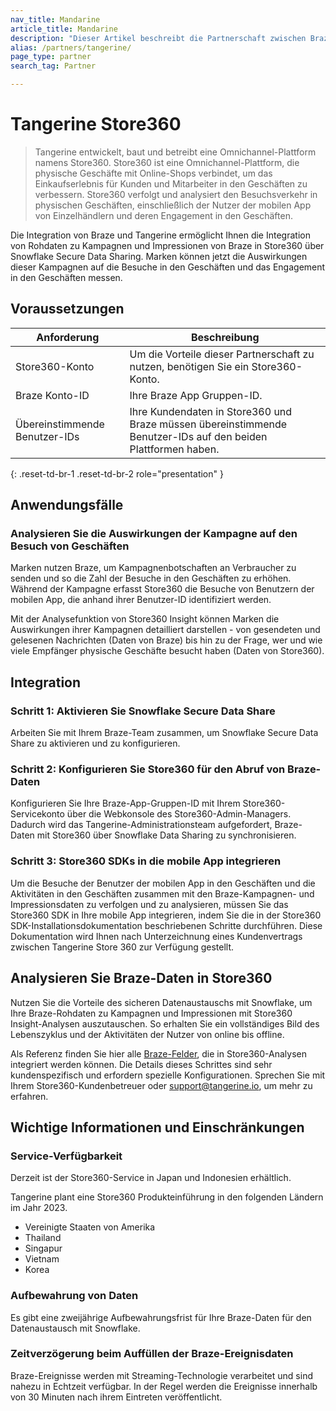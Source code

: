 ```yaml
---
nav_title: Mandarine
article_title: Mandarine
description: "Dieser Artikel beschreibt die Partnerschaft zwischen Braze und Tangerine Store360, einer Omnichannel-Plattform, die physische Geschäfte mit Online-Shops verbindet, um Verbrauchern und Mitarbeitern in den Geschäften ein besseres Einkaufserlebnis zu bieten. Durch diese Integration sind Braze-Rohdaten zu Kampagnen und Impressionen über Snowflake Secure Data Sharing auf Store360 verfügbar, und Marken können messen, wie sich ihre Kampagnen auf das Engagement in den Geschäften und die Besucherzahlen auswirken."
alias: /partners/tangerine/
page_type: partner
search_tag: Partner

---
```


# Tangerine Store360

> Tangerine entwickelt, baut und betreibt eine Omnichannel-Plattform namens Store360. Store360 ist eine Omnichannel-Plattform, die physische Geschäfte mit Online-Shops verbindet, um das Einkaufserlebnis für Kunden und Mitarbeiter in den Geschäften zu verbessern. Store360 verfolgt und analysiert den Besuchsverkehr in physischen Geschäften, einschließlich der Nutzer der mobilen App von Einzelhändlern und deren Engagement in den Geschäften.

Die Integration von Braze und Tangerine ermöglicht Ihnen die Integration von Rohdaten zu Kampagnen und Impressionen von Braze in Store360 über Snowflake Secure Data Sharing. Marken können jetzt die Auswirkungen dieser Kampagnen auf die Besuche in den Geschäften und das Engagement in den Geschäften messen.

## Voraussetzungen

| Anforderung | Beschreibung |
| ----------- | ----------- |
| Store360-Konto | Um die Vorteile dieser Partnerschaft zu nutzen, benötigen Sie ein Store360-Konto. |
| Braze Konto-ID | Ihre Braze App Gruppen-ID. |
| Übereinstimmende Benutzer-IDs | Ihre Kundendaten in Store360 und Braze müssen übereinstimmende Benutzer-IDs auf den beiden Plattformen haben. |
{: .reset-td-br-1 .reset-td-br-2 role="presentation" }

## Anwendungsfälle

### Analysieren Sie die Auswirkungen der Kampagne auf den Besuch von Geschäften

Marken nutzen Braze, um Kampagnenbotschaften an Verbraucher zu senden und so die Zahl der Besuche in den Geschäften zu erhöhen. Während der Kampagne erfasst Store360 die Besuche von Benutzern der mobilen App, die anhand ihrer Benutzer-ID identifiziert werden.

Mit der Analysefunktion von Store360 Insight können Marken die Auswirkungen ihrer Kampagnen detailliert darstellen - von gesendeten und gelesenen Nachrichten (Daten von Braze) bis hin zu der Frage, wer und wie viele Empfänger physische Geschäfte besucht haben (Daten von Store360).

## Integration

### Schritt 1: Aktivieren Sie Snowflake Secure Data Share

Arbeiten Sie mit Ihrem Braze-Team zusammen, um Snowflake Secure Data Share zu aktivieren und zu konfigurieren.

### Schritt 2: Konfigurieren Sie Store360 für den Abruf von Braze-Daten

Konfigurieren Sie Ihre Braze-App-Gruppen-ID mit Ihrem Store360-Servicekonto über die Webkonsole des Store360-Admin-Managers. Dadurch wird das Tangerine-Administrationsteam aufgefordert, Braze-Daten mit Store360 über Snowflake Data Sharing zu synchronisieren.

### Schritt 3: Store360 SDKs in die mobile App integrieren

Um die Besuche der Benutzer der mobilen App in den Geschäften und die Aktivitäten in den Geschäften zusammen mit den Braze-Kampagnen- und Impressionsdaten zu verfolgen und zu analysieren, müssen Sie das Store360 SDK in Ihre mobile App integrieren, indem Sie die in der Store360 SDK-Installationsdokumentation beschriebenen Schritte durchführen. Diese Dokumentation wird Ihnen nach Unterzeichnung eines Kundenvertrags zwischen Tangerine Store 360 zur Verfügung gestellt.

## Analysieren Sie Braze-Daten in Store360

Nutzen Sie die Vorteile des sicheren Datenaustauschs mit Snowflake, um Ihre Braze-Rohdaten zu Kampagnen und Impressionen mit Store360 Insight-Analysen auszutauschen. So erhalten Sie ein vollständiges Bild des Lebenszyklus und der Aktivitäten der Nutzer von online bis offline.

Als Referenz finden Sie hier alle [Braze-Felder](https://www.braze.com/docs/assets/download_file/data-sharing-raw-table-schemas.txt?ffbc5f5ca7092bc9ae26268aa0e711df), die in Store360-Analysen integriert werden können. Die Details dieses Schrittes sind sehr kundenspezifisch und erfordern spezielle Konfigurationen. Sprechen Sie mit Ihrem Store360-Kundenbetreuer oder support@tangerine.io, um mehr zu erfahren.

## Wichtige Informationen und Einschränkungen

### Service-Verfügbarkeit

Derzeit ist der Store360-Service in Japan und Indonesien erhältlich.

Tangerine plant eine Store360 Produkteinführung in den folgenden Ländern im Jahr 2023.
- Vereinigte Staaten von Amerika
- Thailand
- Singapur
- Vietnam
- Korea

### Aufbewahrung von Daten

Es gibt eine zweijährige Aufbewahrungsfrist für Ihre Braze-Daten für den Datenaustausch mit Snowflake.

### Zeitverzögerung beim Auffüllen der Braze-Ereignisdaten

Braze-Ereignisse werden mit Streaming-Technologie verarbeitet und sind nahezu in Echtzeit verfügbar. In der Regel werden die Ereignisse innerhalb von 30 Minuten nach ihrem Eintreten veröffentlicht.
